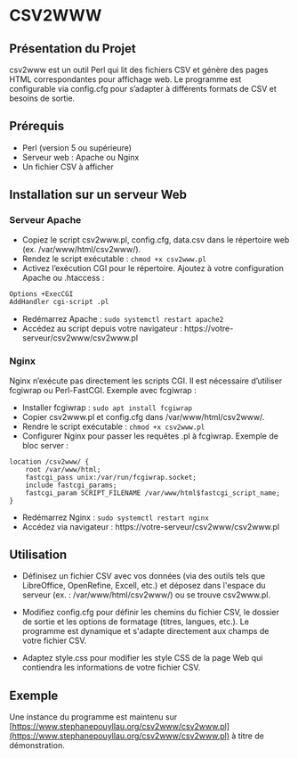 # CSV2WWW
## Présentation du Projet
csv2www est un outil Perl qui lit des fichiers CSV et génère des pages HTML correspondantes pour affichage web. Le programme est configurable via config.cfg pour s’adapter à différents formats de CSV et besoins de sortie.

## Prérequis
- Perl (version 5 ou supérieure)
- Serveur web : Apache ou Nginx
- Un fichier CSV à afficher

## Installation sur un serveur Web
### Serveur Apache
- Copiez le script csv2www.pl, config.cfg, data.csv dans le répertoire web (ex. /var/www/html/csv2www/).
- Rendez le script exécutable : `chmod +x csv2www.pl`
- Activez l’exécution CGI pour le répertoire. Ajoutez à votre configuration Apache ou .htaccess :
```perl
Options +ExecCGI
AddHandler cgi-script .pl
```

- Redémarrez Apache : `sudo systemctl restart apache2`
- Accédez au script depuis votre navigateur : https://votre-serveur/csv2www/csv2www.pl
### Nginx
Nginx n’exécute pas directement les scripts CGI. Il est nécessaire d’utiliser fcgiwrap ou Perl-FastCGI. Exemple avec fcgiwrap :
- Installer fcgiwrap : `sudo apt install fcgiwrap`
- Copier csv2www.pl et config.cfg dans /var/www/html/csv2www/.
- Rendre le script exécutable : `chmod +x csv2www.pl`
- Configurer Nginx pour passer les requêtes .pl à fcgiwrap. Exemple de bloc server :
```shell
location /csv2www/ {
    root /var/www/html;
    fastcgi_pass unix:/var/run/fcgiwrap.socket;
    include fastcgi_params;
    fastcgi_param SCRIPT_FILENAME /var/www/html$fastcgi_script_name;
}
```
- Redémarrez Nginx : `sudo systemctl restart nginx`
- Accédez via navigateur : https://votre-serveur/csv2www/csv2www.pl

## Utilisation

- Définisez un fichier CSV avec vos données (via des outils tels que LibreOffice, OpenRefine, Excell, etc.) et déposez dans l'espace du serveur (ex. : /var/www/html/csv2www/) ou se trouve csv2www.pl.

- Modifiez config.cfg pour définir les chemins du fichier CSV, le dossier de sortie et les options de formatage (titres, langues, etc.). Le programme est dynamique et s'adapte directement aux champs de votre fichier CSV.

- Adaptez style.css pour modifier les style CSS de la page Web qui contiendra les informations de votre fichier CSV.


## Exemple 
Une instance du programme est maintenu sur [https://www.stephanepouyllau.org/csv2www/csv2www.pl](https://www.stephanepouyllau.org/csv2www/csv2www.pl) à titre de démonstration.

